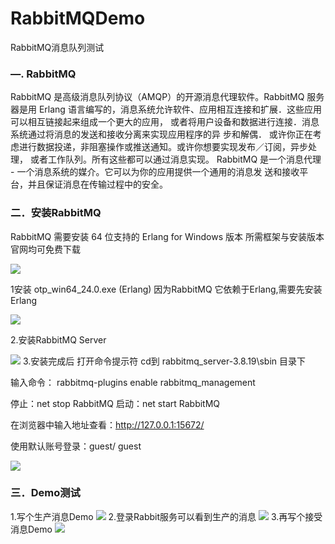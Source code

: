 # RabbitMQDemo
RabbitMQ消息队列测试


### —. RabbitMQ

RabbitMQ 是高级消息队列协议（AMQP）的开源消息代理软件。RabbitMQ 服务器是用 Erlang 语言编写的，消息系统允许软件、应用相互连接和扩展．这些应用可以相互链接起来组成一个更大的应用， 或者将用户设备和数据进行连接．消息系统通过将消息的发送和接收分离来实现应用程序的异 步和解偶． 或许你正在考虑进行数据投递，非阻塞操作或推送通知。或许你想要实现发布／订阅，异步处理， 或者工作队列。所有这些都可以通过消息实现。 RabbitMQ 是一个消息代理 - 一个消息系统的媒介。它可以为你的应用提供一个通用的消息发 送和接收平台，并且保证消息在传输过程中的安全。

### 二．安装RabbitMQ

RabbitMQ 需要安装 64 位支持的 Erlang for Windows 版本
所需框架与安装版本官网均可免费下载

<img  src="https://naiop.github.io/mimages/blog/RabbitMQ_img1.png"  />

1安装 otp_win64_24.0.exe (Erlang) 因为RabbitMQ 它依赖于Erlang,需要先安装Erlang

<img  src="https://naiop.github.io/mimages/blog/RabbitMQ_img2.png"   />

2.安装RabbitMQ Server

<img  src="https://naiop.github.io/mimages/blog/RabbitMQ_img3.png"  />
3.安装完成后 打开命令提示符 cd到  rabbitmq_server-3.8.19\sbin  目录下

输入命令：
rabbitmq-plugins enable rabbitmq_management

停止：net stop RabbitMQ
启动：net start RabbitMQ

在浏览器中输入地址查看：http://127.0.0.1:15672/

使用默认账号登录：guest/ guest

<img  src="https://naiop.github.io/mimages/blog/RabbitMQ_img4.png"   />

### 三．Demo测试

1.写个生产消息Demo
<img  src="https://naiop.github.io/mimages/blog/RabbitMQ_img5.png"   />
2.登录Rabbit服务可以看到生产的消息
<img  src="https://naiop.github.io/mimages/blog/RabbitMQ_img6.png"   />
3.再写个接受消息Demo
<img  src="https://naiop.github.io/mimages/blog/RabbitMQ_img7.png"   />
